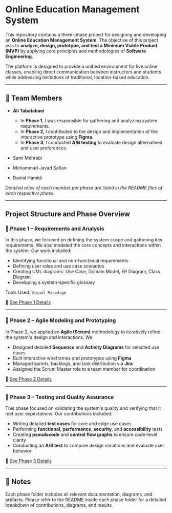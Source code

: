 # Online Education Management System

This repository contains a three-phase project for designing and developing an **Online Education Management System**. The objective of this project was to **analyze, design, prototype, and test a Minimum Viable Product (MVP)** by applying core principles and methodologies of **Software Engineering**.

The platform is designed to provide a unified environment for live online classes, enabling direct communication between instructors and students while addressing limitations of traditional, location-based education.

---

## 👥 Team Members

- **Ali Tabatabaei**  
  - In **Phase 1**, I was responsible for gathering and analyzing system requirements.  
  - In **Phase 2**, I contributed to the design and implementation of the interactive prototype using **Figma**.
  - In **Phase 3**, I conducted **A/B testing** to evaluate design alternatives and user preferences.

- Sami Mehrabi  
- Mohammad Javad Safian  
- Danial Hamidi  

*Detailed roles of each member per phase are listed in the README files of each respective phase.*

---

## Project Structure and Phase Overview

### 📁 Phase 1 – Requirements and Analysis

In this phase, we focused on defining the system scope and gathering key requirements. We also modeled the core concepts and interactions within the system. Our work included:

- Identifying functional and non-functional requirements
- Defining user roles and use case scenarios
- Creating UML diagrams: Use Case, Domain Model, ER Diagram, Class Diagram
- Developing a system-specific glossary

Tools Used: `Visual Paradigm`

📂 [See Phase 1 Details](./PHASE1/README.md)

---

### 📁 Phase 2 – Agile Modeling and Prototyping

In Phase 2, we applied an **Agile (Scrum)** methodology to iteratively refine the system's design and interactions. We:

- Designed detailed **Sequence** and **Activity Diagrams** for selected use cases
- Built interactive wireframes and prototypes using **Figma**
- Managed sprints, backlogs, and task distribution via **Jira**
- Assigned the Scrum Master role to a team member for coordination

📂 [See Phase 2 Details](./PHASE2/README.md)

---

### 📁 Phase 3 – Testing and Quality Assurance

This phase focused on validating the system's quality and verifying that it met user expectations. Our contributions included:

- Writing detailed **test cases** for core and edge use cases
- Performing **functional**, **performance**, **security**, and **accessibility** tests
- Creating **pseudocode** and **control flow graphs** to ensure code-level clarity
- Conducting an **A/B test** to compare design variations and evaluate user behavior

📂 [See Phase 3 Details](./PHASE3/README.md)

---

## 📌 Notes

Each phase folder includes all relevant documentation, diagrams, and artifacts. Please refer to the README inside each phase folder for a detailed breakdown of contributions, diagrams, and results.
